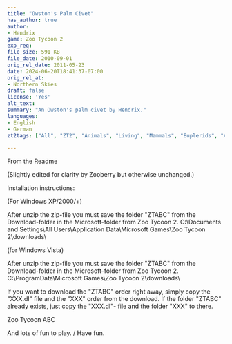 ```yaml
---
title: "Owston's Palm Civet"
has_author: true
author: 
- Hendrix
game: Zoo Tycoon 2
exp_req: 
file_size: 591 KB
file_date: 2010-09-01
orig_rel_date: 2011-05-23
date: 2024-06-20T18:41:37-07:00
orig_rel_at: 
- Northern Skies
draft: false
license: 'Yes'
alt_text: 
summary: "An Owston's palm civet by Hendrix."
languages:
- English
- German
zt2tags: ["All", "ZT2", "Animals", "Living", "Mammals", "Euplerids", "Asian"]

---
```


 From the Readme 

(Slightly edited for clarity by Zooberry but otherwise unchanged.)

Installation instructions:

(For Windows XP/2000/+)

After unzip the zip-file you must save the folder "ZTABC" from the Download-folder in the Microsoft-folder from Zoo Tycoon 2.
C:\Documents and Settings\All Users\Application Data\Microsoft Games\Zoo Tycoon 2\downloads\

(for Windows Vista)

After unzip the zip-file you must save the folder "ZTABC" from the Download-folder in the Microsoft-folder from Zoo Tycoon 2.
C:\ProgramData\Microsoft Games\Zoo Tycoon 2\downloads\

If you want to download the "ZTABC" order right away, simply copy the "XXX.dl" file and the "XXX" order from the download.
If the folder "ZTABC" already exists, just copy the "XXX.dl"- file and the folder "XXX" to there.

Zoo Tycoon ABC

And lots of fun to play. / Have fun.